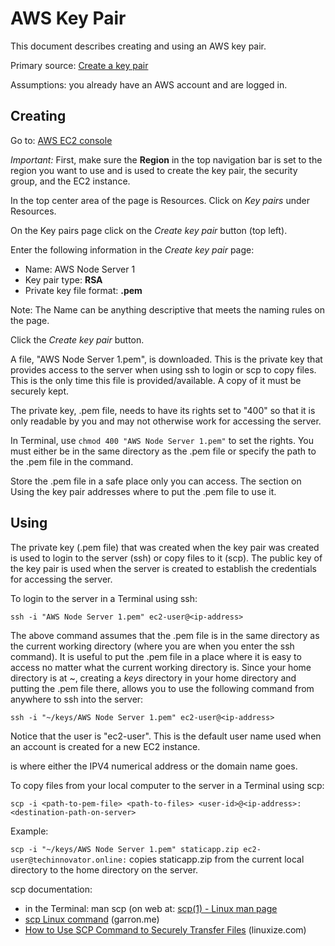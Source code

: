 # AWS Key Pair

This document describes creating and using an AWS key pair.

Primary source: [Create a key pair](https://docs.aws.amazon.com/AWSEC2/latest/UserGuide/get-set-up-for-amazon-ec2.html#create-a-key-pair)

Assumptions: you already have an AWS account and are logged in.

## Creating

Go to: [AWS EC2 console](https://console.aws.amazon.com/ec2/)

*Important:* First, make sure the **Region** in the top navigation bar is set to the region you want to use and is used to create the key pair,
the security group, and the EC2 instance.

In the top center area of the page is Resources. Click on *Key pairs* under Resources.

On the Key pairs page click on the *Create key pair* button (top left).

Enter the following information in the *Create key pair* page:

* Name: AWS Node Server 1
* Key pair type: **RSA**
* Private key file format: **.pem**

Note: The Name can be anything descriptive that meets the naming rules on the page.

Click the *Create key pair* button.

A file, "AWS Node Server 1.pem", is downloaded. This is the private key that provides access to the server when using ssh to login or scp to copy files. 
This is the only time this file is provided/available. A copy of it must be securely kept.

The private key, .pem file, needs to have its rights set to "400" so that it is only readable by you and may not otherwise work for accessing the server.

In Terminal, use ```chmod 400 "AWS Node Server 1.pem"``` to set the rights.  You must either be in the same directory as the .pem file or specify the path to the .pem file in the command.

Store the .pem file in a safe place only you can access. The section on Using the key pair addresses where to put the .pem file to use it.

## Using

The private key (.pem file) that was created when the key pair was created is used to login to the server (ssh) or copy files to it (scp). 
The public key of the key pair is used when the server is created to establish the credentials for accessing the server.

To login to the server in a Terminal using ssh:

```ssh -i "AWS Node Server 1.pem" ec2-user@<ip-address>```

The above command assumes that the .pem file is in the same directory as the current working directory (where you are when you enter the ssh command).
It is useful to put the .pem file in a place where it is easy to access no matter what the current working directory is. Since your home directory is 
at ~, creating a *keys* directory in your home directory and putting the .pem file there, allows you to use the following command from anywhere to 
ssh into the server:

```ssh -i "~/keys/AWS Node Server 1.pem" ec2-user@<ip-address>```

Notice that the user is "ec2-user". This is the default user name used when an account is created for a new EC2 instance.

<ip-address> is where either the IPV4 numerical address or the domain name goes.

To copy files from your local computer to the server in a Terminal using scp:

```scp -i <path-to-pem-file> <path-to-files> <user-id>@<ip-address>:<destination-path-on-server>```

Example:

```scp -i "~/keys/AWS Node Server 1.pem" staticapp.zip ec2-user@techinnovator.online:``` copies staticapp.zip from the current local directory to the home directory on the server.

scp documentation:

* in the Terminal: man scp (on web at: [scp(1) - Linux man page](https://linux.die.net/man/1/scp)
* [scp Linux command](https://www.garron.me/en/articles/scp.html) (garron.me)
* [How to Use SCP Command to Securely Transfer Files](https://linuxize.com/post/how-to-use-scp-command-to-securely-transfer-files/) (linuxize.com)


